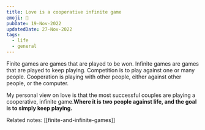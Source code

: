 ```yaml
---
title: Love is a cooperative infinite game
emoji: 💑
pubDate: 19-Nov-2022
updatedDate: 27-Nov-2022
tags:
  - life
  - general
---
```


Finite games are games that are played to be won. Infinite games are games that are played to keep playing. Competition is to play against one or many people. Cooperation is playing with other people, either against other people, or the computer.

My personal view on love is that the most successful couples are playing a cooperative, infinite game.**Where it is two people against life, and the goal is to simply keep playing.**

Related notes: [[finite-and-infinite-games]]
